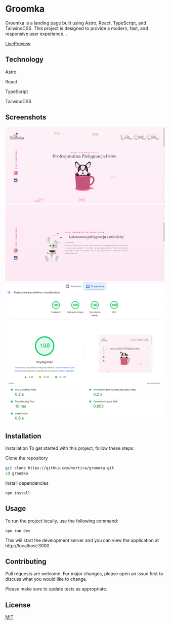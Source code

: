 # Groomka

Groomka is a landing page built using Astro, React, TypeScript, and TailwindCSS. This project is designed to provide a modern, fast, and responsive user experience. .

[LivePreview](www.groomka.vercel.app)

## Technology

Astro

React

TypeScript

TailwindCSS

## Screenshots

![Screenshot1](public/images/screenshot1.png?raw=true "screenshot1")
![Screenshot2](public/images/screenshot2.png?raw=true "screenshot2")
![PageSpeed](public/images/pagespeed.png?raw=true "PageSpeed")

## Installation

Installation
To get started with this project, follow these steps:

Clone the repository

```bash
git clone https://github.com/vertira/groomka.git
cd groomka
```

Install dependencies

```
npm install
```

## Usage

To run the project locally, use the following command:

```
npm run dev
```

This will start the development server and you can view the application at http://localhost:3000.

## Contributing

Pull requests are welcome. For major changes, please open an issue first
to discuss what you would like to change.

Please make sure to update tests as appropriate.

## License

[MIT](https://choosealicense.com/licenses/mit/)
